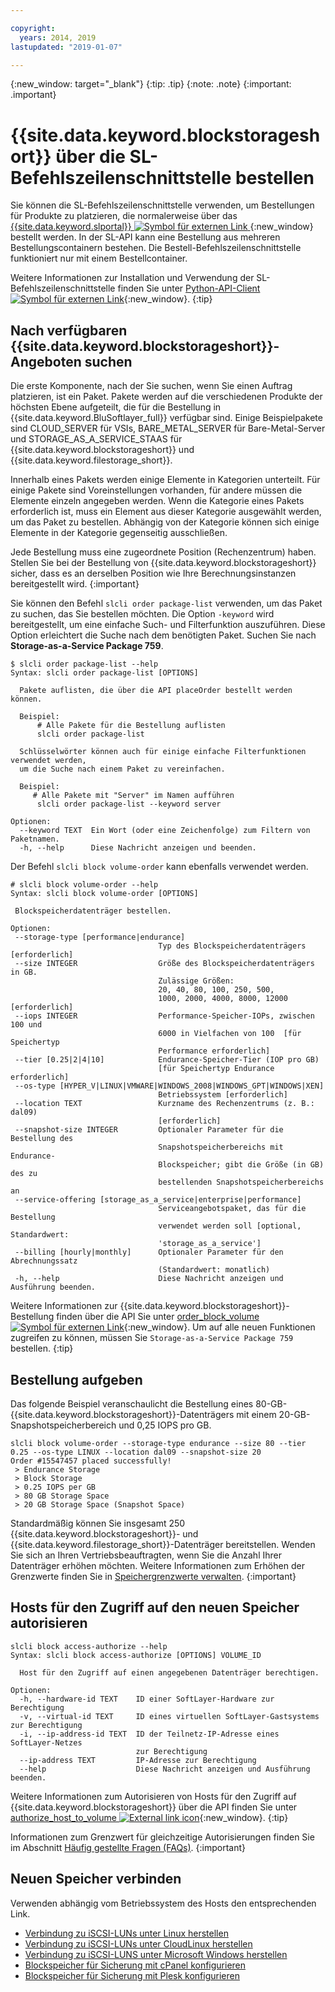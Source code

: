 ```yaml
---

copyright:
  years: 2014, 2019
lastupdated: "2019-01-07"

---
```

{:new_window: target="_blank"}
{:tip: .tip}
{:note: .note}
{:important: .important}

# {{site.data.keyword.blockstorageshort}} über die SL-Befehlszeilenschnittstelle bestellen

Sie können die SL-Befehlszeilenschnittstelle verwenden, um Bestellungen für Produkte zu platzieren, die normalerweise über das [ {{site.data.keyword.slportal}} ![Symbol für externen Link](../../icons/launch-glyph.svg "Symbol für externen Link") ](https://control.softlayer.com/){:new_window} bestellt werden. In der SL-API kann eine Bestellung aus mehreren Bestellungscontainern bestehen. Die Bestell-Befehlszeilenschnittstelle funktioniert nur mit einem Bestellcontainer.

Weitere Informationen zur Installation und Verwendung der SL-Befehlszeilenschnittstelle finden Sie unter [Python-API-Client ![Symbol für externen Link](../../icons/launch-glyph.svg "Symbol für externen Link")](https://softlayer-python.readthedocs.io/en/latest/cli.html){:new_window}.
{:tip}

## Nach verfügbaren {{site.data.keyword.blockstorageshort}}-Angeboten suchen

Die erste Komponente, nach der Sie suchen, wenn Sie einen Auftrag platzieren, ist ein Paket. Pakete werden auf die verschiedenen Produkte der höchsten Ebene aufgeteilt, die für die Bestellung in {{site.data.keyword.BluSoftlayer_full}} verfügbar sind. Einige Beispielpakete sind CLOUD_SERVER für VSIs, BARE_METAL_SERVER für Bare-Metal-Server und STORAGE_AS_A_SERVICE_STAAS für {{site.data.keyword.blockstorageshort}} und {{site.data.keyword.filestorage_short}}.

Innerhalb eines Pakets werden einige Elemente in Kategorien unterteilt. Für einige Pakete sind Voreinstellungen vorhanden, für andere müssen die Elemente einzeln angegeben werden. Wenn die Kategorie eines Pakets erforderlich ist, muss ein Element aus dieser Kategorie ausgewählt werden, um das Paket zu bestellen. Abhängig von der Kategorie können sich einige Elemente in der Kategorie gegenseitig ausschließen.

Jede Bestellung muss eine zugeordnete Position (Rechenzentrum) haben. Stellen Sie bei der Bestellung von {{site.data.keyword.blockstorageshort}} sicher, dass es an derselben Position wie Ihre Berechnungsinstanzen bereitgestellt wird.
{:important}

Sie können den Befehl `slcli order package-list` verwenden, um das Paket zu suchen, das Sie bestellen möchten. Die Option `-keyword` wird bereitgestellt, um eine einfache Such- und Filterfunktion auszuführen. Diese Option erleichtert die Suche nach dem benötigten Paket. Suchen Sie nach **Storage-as-a-Service Package 759**. 

```
$ slcli order package-list --help
Syntax: slcli order package-list [OPTIONS]

  Pakete auflisten, die über die API placeOrder bestellt werden können.

  Beispiel:
      # Alle Pakete für die Bestellung auflisten
      slcli order package-list

  Schlüsselwörter können auch für einige einfache Filterfunktionen verwendet werden,
  um die Suche nach einem Paket zu vereinfachen.

  Beispiel:
     # Alle Pakete mit "Server" im Namen aufführen
      slcli order package-list --keyword server

Optionen:
  --keyword TEXT  Ein Wort (oder eine Zeichenfolge) zum Filtern von Paketnamen.
  -h, --help      Diese Nachricht anzeigen und beenden.
```

Der Befehl `slcli block volume-order` kann ebenfalls verwendet werden. 

```
# slcli block volume-order --help
Syntax: slcli block volume-order [OPTIONS]

 Blockspeicherdatenträger bestellen.

Optionen:
 --storage-type [performance|endurance]
                                 Typ des Blockspeicherdatenträgers [erforderlich]
 --size INTEGER                  Größe des Blockspeicherdatenträgers in GB.
                                 Zulässige Größen:
                                 20, 40, 80, 100, 250, 500,
                                 1000, 2000, 4000, 8000, 12000  [erforderlich]
 --iops INTEGER                  Performance-Speicher-IOPs, zwischen 100 und
                                 6000 in Vielfachen von 100  [für Speichertyp
                                 Performance erforderlich]
 --tier [0.25|2|4|10]            Endurance-Speicher-Tier (IOP pro GB)
                                 [für Speichertyp Endurance erforderlich]
 --os-type [HYPER_V|LINUX|VMWARE|WINDOWS_2008|WINDOWS_GPT|WINDOWS|XEN]
                                 Betriebssystem [erforderlich]
 --location TEXT                 Kurzname des Rechenzentrums (z. B.: dal09)
                                 [erforderlich]
 --snapshot-size INTEGER         Optionaler Parameter für die Bestellung des
                                 Snapshotspeicherbereichs mit Endurance-
                                 Blockspeicher; gibt die Größe (in GB) des zu
                                 bestellenden Snapshotspeicherbereichs an
 --service-offering [storage_as_a_service|enterprise|performance]
                                 Serviceangebotspaket, das für die Bestellung
                                 verwendet werden soll [optional, Standardwert:
                                 'storage_as_a_service']
 --billing [hourly|monthly]      Optionaler Parameter für den Abrechnungssatz
                                 (Standardwert: monatlich)
 -h, --help                      Diese Nachricht anzeigen und Ausführung beenden.
```

Weitere Informationen zur {{site.data.keyword.blockstorageshort}}-Bestellung finden über die API Sie unter [order_block_volume ![Symbol für externen Link](../../icons/launch-glyph.svg "Symbol für externen Link")](https://softlayer-python.readthedocs.io/en/latest/api/managers/block.html#SoftLayer.managers.block.BlockStorageManager.order_block_volume){:new_window}.
Um auf alle neuen Funktionen zugreifen zu können, müssen Sie `Storage-as-a-Service Package 759` bestellen.
{:tip}


## Bestellung aufgeben

Das folgende Beispiel veranschaulicht die Bestellung eines 80-GB-{{site.data.keyword.blockstorageshort}}-Datenträgers mit einem 20-GB-Snapshotspeicherbereich und 0,25 IOPS pro GB. 

```
slcli block volume-order --storage-type endurance --size 80 --tier 0.25 --os-type LINUX --location dal09 --snapshot-size 20
Order #15547457 placed successfully!
 > Endurance Storage
 > Block Storage
 > 0.25 IOPS per GB
 > 80 GB Storage Space
 > 20 GB Storage Space (Snapshot Space)
```

Standardmäßig können Sie insgesamt 250 {{site.data.keyword.blockstorageshort}}- und {{site.data.keyword.filestorage_short}}-Datenträger bereitstellen. Wenden Sie sich an Ihren Vertriebsbeauftragten, wenn Sie die Anzahl Ihrer Datenträger erhöhen möchten. Weitere Informationen zum Erhöhen der Grenzwerte finden Sie in [Speichergrenzwerte verwalten](managing-storage-limits.html).
{:important}

## Hosts für den Zugriff auf den neuen Speicher autorisieren

```
slcli block access-authorize --help
Syntax: slcli block access-authorize [OPTIONS] VOLUME_ID

  Host für den Zugriff auf einen angegebenen Datenträger berechtigen.

Optionen:
  -h, --hardware-id TEXT    ID einer SoftLayer-Hardware zur Berechtigung
  -v, --virtual-id TEXT     ID eines virtuellen SoftLayer-Gastsystems zur Berechtigung
  -i, --ip-address-id TEXT  ID der Teilnetz-IP-Adresse eines SoftLayer-Netzes
                            zur Berechtigung
  --ip-address TEXT         IP-Adresse zur Berechtigung
  --help                    Diese Nachricht anzeigen und Ausführung beenden.
```

Weitere Informationen zum Autorisieren von Hosts für den Zugriff auf {{site.data.keyword.blockstorageshort}} über die API finden Sie unter [authorize_host_to_volume ![External link icon](../../icons/launch-glyph.svg "External link icon")](https://softlayer-python.readthedocs.io/en/latest/api/managers/block.html#SoftLayer.managers.block.BlockStorageManager.authorize_host_to_volume){:new_window}.
{:tip}

Informationen zum Grenzwert für gleichzeitige Autorisierungen finden Sie im Abschnitt [Häufig gestellte Fragen (FAQs)](faqs.html).
{:important}

## Neuen Speicher verbinden

Verwenden abhängig vom Betriebssystem des Hosts den entsprechenden Link.
- [Verbindung zu iSCSI-LUNs unter Linux herstellen](accessing_block_storage_linux.html)
- [Verbindung zu iSCSI-LUNs unter CloudLinux herstellen](configure-iscsi-cloudlinux.html)
- [Verbindung zu iSCSI-LUNS unter Microsoft Windows herstellen](accessing-block-storage-windows.html)
- [Blockspeicher für Sicherung mit cPanel konfigurieren](configure-backup-cpanel.html)
- [Blockspeicher für Sicherung mit Plesk konfigurieren](configure-backup-plesk.html)
